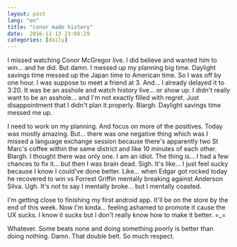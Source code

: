 ```yaml
---
layout: post
lang: "en"
title: "conor made history"
date:  2016-11-13 23:08:29
categories: [daily]
---
```

I missed watching Conor McGregor live. I did believe and wanted him to win... and he did. But damn. I messed up my planning big time. Daylight savings time messed up the Japan time to American time. So I was off by one hour. I was suppose to meet a friend at 3. And... I already delayed it to 3:20. It was be an asshole and watch history live... or show up. I didn't really want to be an asshole... and I'm not exactly filled with regret. Just disappointment that I didn't plan it properly. Blargh. Daylight savings time messed me up.

I need to work on my planning. And focus on more of the positives. Today was mostly amazing. But... there was one negative thing which was I missed a language exchange session because there's apparently two St Marc's coffee within the same district and like 10 minutes of each other. Blargh. I thought there was only one. I am an idiot. The thing is... I had a few chances to fix it... but then I was brain dead. Sigh. It's like... I just feel sucky because I know I could've done better. Like... when Edgar got rocked today he recovered to win vs Forrest Griffin mentally breaking against Anderson Silva. Ugh. It's not to say I mentally broke... but I mentally coasted. 

I'm getting close to finishing my first android app. It'll be on the store by the end of this week. Now I'm kinda... feeling ashamed to promote it cause the UX sucks. I know it sucks but I don't really know how to make it better. =_=

Whatever. Some beats none and doing something poorly is better than doing nothing. Damn. That double belt. So much respect.
